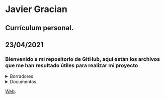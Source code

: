 # Javier Gracian 
## Currículum personal.
## 23/04/2021


<h3>Bienvenido a mi repositorio de GitHub, aqui están los archivos que me han resultado útiles para realizar mi proyecto</h3>

<details>
<summary>Borradores</summary>
<br>
 <li><a href="./Borradores/Login_Logout_Javier_Gracian.html">Login y Logout</a></li>
 <li><a href="./Borradores/Validacion_Formularios_Javier_Gracian.html">Validacion de formularios</a></li>
</details>

<details>
<summary>Documentos</summary>
 <br>
 <li><a href="./DOCS/RutinaBackupsWEB.pdf">Rutina Backups</a></li>
 <li><a href="./DOCS/DiagramaLoginWeb.pdf">Diagrama lógico Login</a></li>
 <li><a href="./DOCS/1_DAM_Diagrama_Actividades_Javier_Gracian.pdf">Diagrama de actividades del proyecto</a></li> 
 <li><a href="./DOCS/DollyKen.pdf">Documento explicativo del efecto Dolly y Ken Burns</a></li> 
</details>


[Web].

[Web]: https://javi-gr.github.io/publico/ProyectoWeb/
